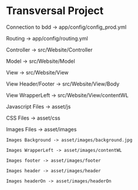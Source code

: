 # Transversal Project

Connection to bdd -> app/config/config_prod.yml

Routing -> app/config/routing.yml


Controller -> src/Website/Controller


Model -> src/Website/Model


View -> src/Website/View

   View Header/Footer -> src/Website/View/Body

   View WrapperLeft -> src/Website/View/contentWL


Javascript Files -> asset/js


CSS Files -> asset/css


Images Files -> asset/images

    Images Background -> asset/images/background.jpg

    Images WrapperLeft -> asset/images/contentWL

    Images footer -> asset/images/footer

    Images header -> asset/images/header

    Images headerOn -> asset/images/headerOn

